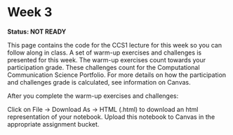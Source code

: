 # Week 3

**Status: NOT READY**

This page contains the code for the CCS1 lecture for this week so you can follow along in class. A set of warm-up exercises and challenges is presented for this week. The warm-up exercises count towards your participation grade. These challenges count for the Computational Communication Science Portfolio. For more details on how the participation and challenges grade is calculated, see information on Canvas.

After you complete the warm-up exercises and challenges:

Click on File -> Download As -> HTML (.html) to download an html representation of your notebook. Upload this notebook to Canvas in the appropriate assignment bucket. 
